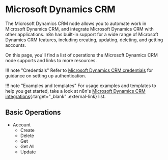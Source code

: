 # Microsoft Dynamics CRM

The Microsoft Dynamics CRM node allows you to automate work in Microsoft Dynamics CRM, and integrate Microsoft Dynamics CRM with other applications. n8n has built-in support for a wide range of Microsoft Dynamics CRM features, including creating, updating, deleting, and getting accounts. 

On this page, you'll find a list of operations the Microsoft Dynamics CRM node supports and links to more resources.

!!! note "Credentials"
    Refer to [Microsoft Dynamics CRM credentials](https://docs.n8n.io/integrations/builtin/credentials/microsoft/) for guidance on setting up authentication. 

!!! note "Examples and templates"
    For usage examples and templates to help you get started, take a look at n8n's [Microsoft Dynamics CRM integrations](https://n8n.io/integrations/microsoft-dynamics-crm/){:target="_blank" .external-link} list.



## Basic Operations

* Account
    * Create
    * Delete
    * Get
    * Get All
    * Update
